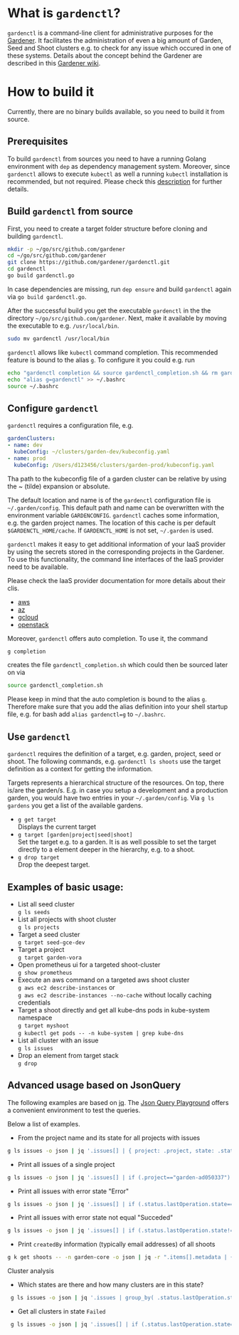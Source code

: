 # What is `gardenctl`?
`gardenctl` is a command-line client for administrative purposes for the [Gardener](https://github.com/gardener/gardener). It facilitates the administration of even a big amount of Garden, Seed and Shoot clusters e.g. to check for any issue which occured in one of these systems. Details about the concept behind the Gardener are described in this [Gardener wiki](https://github.com/gardener/documentation/wiki/Architecture).



# How to build it
Currently, there are no binary builds available, so you need to build it from source. 

## Prerequisites

To build `gardenctl` from sources you need to have a running Golang environment with `dep` as dependency management system. Moreover, since `gardenctl` allows to execute `kubectl` as well a running `kubectl` installation is recommended, but not required. Please check this [description](https://github.com/gardener/gardener/blob/master/docs/development/local_setup.md) for further details.

## Build `gardenctl` from source

First, you need to create a target folder structure before cloning and building `gardenctl`.

```bash
mkdir -p ~/go/src/github.com/gardener
cd ~/go/src/github.com/gardener
git clone https://github.com/gardener/gardenctl.git
cd gardenctl
go build gardenctl.go
```

In case dependencies are missing, run `dep ensure` and build `gardenctl` again via `go build gardenctl.go`.

After the successful build you get the executable `gardenctl` in the the directory `~/go/src/github.com/gardener`. Next, make it available by moving the executable to e.g. `/usr/local/bin`.

```bash
sudo mv gardenctl /usr/local/bin
```

`gardenctl` allows like `kubectl` command completion. This recommended feature is bound to the alias `g`. To configure it you could e.g. run
```bash
echo "gardenctl completion && source gardenctl_completion.sh && rm gardenctl_completion.sh" >> ~/.bashrc
echo "alias g=gardenctl" >> ~/.bashrc
source ~/.bashrc
```

## Configure `gardenctl`

`gardenctl` requires a configuration file, e.g. 
``` yaml
gardenClusters:
- name: dev
  kubeConfig: ~/clusters/garden-dev/kubeconfig.yaml
- name: prod
  kubeConfig: /Users/d123456/clusters/garden-prod/kubeconfig.yaml
```
Tha path to the kubeconfig file of a garden cluster can be relative by using the ~ (tilde) expansion or absolute.

The default location and name is of the `gardenctl` configuration file is  `~/.garden/config`. This default path and name can be overwritten with the environment variable `GARDENCONFIG`. `gardenctl` caches some information, e.g. the garden project names. The location of this cache is per default `$GARDENCTL_HOME/cache`. If `GARDENCTL_HOME` is not set, `~/.garden` is used.

`gardenctl` makes it easy to get additional information of your IaaS provider by using the secrets stored in the corresponding projects in the Gardener. To use this functionality, the command line interfaces of the IaaS provider need to be available. 

Please check the IaaS provider documentation for more details about their clis.
  - [aws](https://aws.amazon.com/cli/)
  - [az](https://docs.microsoft.com/en-us/cli/azure/install-azure-cli?view=azure-cli-latest)
  - [gcloud](https://cloud.google.com/sdk/downloads)
  - [openstack](https://pypi.python.org/pypi/python-openstackclient)


Moreover, `gardenctl` offers auto completion. To use it, the command
```bash
g completion
``` 
creates the file `gardenctl_completion.sh` which could then be sourced later on via 
```bash
source gardenctl_completion.sh
```
Please keep in mind that the auto completion is bound to the alias `g`. Therefore make sure that you add the alias definition into your shell startup file, e.g. for bash add `alias gardenctl=g` to `~/.bashrc`. 

## Use `gardenctl`

`gardenctl` requires the definition of a target, e.g. garden, project, seed or shoot. The following commands, e.g. `gardenctl ls shoots` use the target definition as a context for getting the information. 

Targets represents a hierarchical structure of the resources. On top, there is/are the garden/s. E.g. in case you setup a development and a production garden, you would have two entries in your `~/.garden/config`. Via `g ls gardens` you get a list of the available gardens. 

- `g get target`   
  Displays the current target
- `g target [garden|project|seed|shoot]`   
  Set the target e.g. to a garden. It is as well possible to set the target directly to a element deeper in the hierarchy, e.g. to a shoot.
- `g drop target`   
  Drop the deepest target. 

## Examples of basic usage:
- List all seed cluster <br />
`g ls seeds`
- List all projects with shoot cluster <br />
`g ls projects`
- Target a seed cluster <br />
`g target seed-gce-dev`
- Target a project <br />
`g target garden-vora`
- Open prometheus ui for a targeted shoot-cluster <br />
`g show prometheus`
- Execute an aws command on a targeted aws shoot cluster <br />
`g aws ec2 describe-instances` or <br />
`g aws ec2 describe-instances --no-cache` without locally caching credentials
- Target a shoot directly and get all kube-dns pods in kube-system namespace <br />
`g target myshoot`<br />
`g kubectl get pods -- -n kube-system | grep kube-dns`<br />
- List all cluster with an issue <br />
`g ls issues`
- Drop an element from target stack <br />
`g drop`

## Advanced usage based on JsonQuery

The following examples are based on [jq](https://stedolan.github.io/jq/). The [Json Query Playground](https://jqplay.org/jq?q=.%5B%5D&j=%5B%5D) offers a convenient environment to test the queries.

Below a list of examples. 

- From the project name and its state for all projects with issues
```bash
g ls issues -o json | jq '.issues[] | { project: .project, state: .status.lastOperation.state }'
```
- Print all issues of a single project
```bash
g ls issues -o json | jq '.issues[] | if (.project=="garden-ad050337") then . else empty end' 
```
- Print all issues with error state "Error"
```bash
g ls issues -o json | jq '.issues[] | if (.status.lastOperation.state=="Error") then . else empty end'
```
- Print all issues with error state not equal "Succeded"
```bash
g ls issues -o json | jq '.issues[] | if (.status.lastOperation.state!="Succeeded") then . else empty end'
```
- Print `createdBy` information (typically email addresses) of all shoots
```bash
g k get shoots -- -n garden-core -o json | jq -r ".items[].metadata | {email: .annotations.\"garden.sapcloud.io/createdBy\", name: .name, namespace: .namespace}"
```

Cluster analysis

- Which states are there and how many clusters are in this state?
```bash 
 g ls issues -o json | jq '.issues | group_by( .status.lastOperation.state ) | .[] | {state:.[0].status.lastOperation.state, count:length}'
 ```

- Get all clusters in state `Failed`
```bash
 g ls issues -o json | jq '.issues[] | if (.status.lastOperation.state=="Failed") then . else empty end'
```

